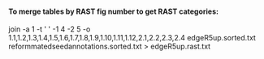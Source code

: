 #### To merge tables by RAST fig number to get RAST categories:
join -a 1 -t '       ' -1 4 -2 5 -o 1.1,1.2,1.3,1.4,1.5,1.6,1.7,1.8,1.9,1.10,1.11,1.12,2.1,2.2,2.3,2.4 edgeR5up.sorted.txt reformmatedseedannotations.sorted.txt > edgeR5up.rast.txt


